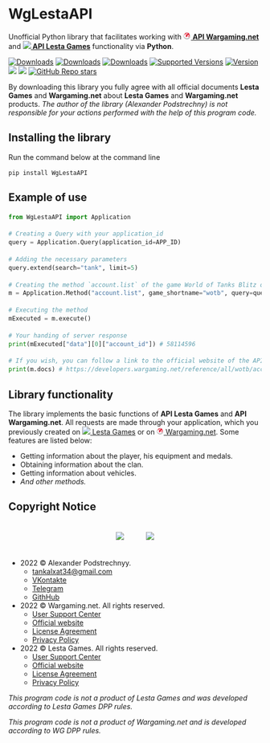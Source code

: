 # WgLestaAPI

Unofficial Python library that facilitates working with **<a href="https://developers.wargaming.net"><img src="docs/icons/wg.ico" width=15px> API Wargaming.net</a>** and **<a href="https://developers.lesta.ru"><img src="docs/icons/lesta.ico" width=15px> API Lesta Games</a>** functionality via **Python**.

[![Downloads](https://static.pepy.tech/personalized-badge/wglestaapi?period=total&units=international_system&left_color=grey&right_color=blue&left_text=downloads)](https://pepy.tech/project/wglestaapi)
[![Downloads](https://static.pepy.tech/personalized-badge/wglestaapi?period=month&units=international_system&left_color=grey&right_color=blue&left_text=downloads/month)](https://pepy.tech/project/wglestaapi)
[![Downloads](https://static.pepy.tech/personalized-badge/wglestaapi?period=week&units=international_system&left_color=grey&right_color=blue&left_text=downloads/week)](https://pepy.tech/project/wglestaapi)
[![Supported Versions](https://img.shields.io/pypi/pyversions/wglestaapi)](https://pypi.org/project/wglestaapi)
[![Version](https://img.shields.io/pypi/v/wglestaapi?color=success)](https://pypi.org/project/wglestaapi)
[![](https://img.shields.io/pypi/format/wglestaapi)](https://pypi.org/project/wglestaapi)
[![](https://img.shields.io/pypi/wheel/wglestaapi)](https://pypi.org/project/wglestaapi)
[![GitHub Repo stars](https://img.shields.io/github/stars/tankalxat34/wglestaapi?style=social)](https://github.com/tankalxat34/wglestaapi)

By downloading this library you fully agree with all official documents **Lesta Games** and **Wargaming.net** about **Lesta Games** and **Wargaming.net** products. *The author of the library (Alexander Podstrechny) is not responsible for your actions performed with the help of this program code.*

## Installing the library

Run the command below at the command line

```
pip install WgLestaAPI
```

## Example of use

```py
from WgLestaAPI import Application

# Creating a Query with your application_id
query = Application.Query(application_id=APP_ID)

# Adding the necessary parameters
query.extend(search="tank", limit=5)

# Creating the method `account.list` of the game World of Tanks Blitz on the EU-region with the passed parameters
m = Application.Method("account.list", game_shortname="wotb", query=query, region="eu")

# Executing the method
mExecuted = m.execute()

# Your handing of server response
print(mExecuted["data"][0]["account_id"]) # 58114596

# If you wish, you can follow a link to the official website of the API owner with documentation
print(m.docs) # https://developers.wargaming.net/reference/all/wotb/account/list/
```

## Library functionality

The library implements the basic functions of **API Lesta Games** and **API Wargaming.net**. All requests are made through your application, which you previously created on [<img src="docs/icons/lesta.ico" width=14px> Lesta Games](https://developers.lesta.ru/applications/) or on [<img src="docs/icons/wg.ico" width=14px> Wargaming.net](https://developers.wargaming.net/applications/). Some features are listed below:
- Getting information about the player, his equipment and medals.
- Obtaining information about the clan.
- Getting information about vehicles.
- *And other methods.*

## Copyright Notice

<div style="justify-content: center; text-align: center;">
<a href="https://developers.wargaming.net/"><img src="https://developers.wargaming.net/static/1.12.2/assets/img/header/wg_logo.png" width="150px" style="margin: 20px;"></a>
<a href="https://developers.lesta.ru/"><img src="https://developers.lesta.ru/static/1.13.1_lst/assets/img/header/lesta_dev_logo.png" width="178px" style="margin: 20px;"></a>
</div>

- 2022 © Alexander Podstrechnyy. 
    - [tankalxat34@gmail.com](mailto:tankalxat34@gmail.com?subject=lestagamesapi)
    - [VKontakte](https://vk.com/tankalxat34)
    - [Telegram](https://tankalxat34.t.me)
    - [GithHub](https://github.com/tankalxat34/wglestaapi)
- 2022 © Wargaming.net. All rights reserved.
    - [User Support Center](http://support.wargaming.net/)
    - [Official website](https://wargaming.net/)
    - [License Agreement](https://eu.wargaming.net/user_agreement/)
    - [Privacy Policy](https://eu.wargaming.net/privacy_policy/)
- 2022 © Lesta Games. All rights reserved. 
    - [User Support Center](https://lesta.ru/support/)
    - [Official website](https://lesta.ru/)
    - [License Agreement](https://developers.lesta.ru/documentation/rules/agreement/)
    - [Privacy Policy](https://legal.lesta.ru/privacy-policy/)

*This program code is not a product of Lesta Games and was developed according to Lesta Games DPP rules.*

*This program code is not a product of Wargaming.net and is developed according to WG DPP rules.*